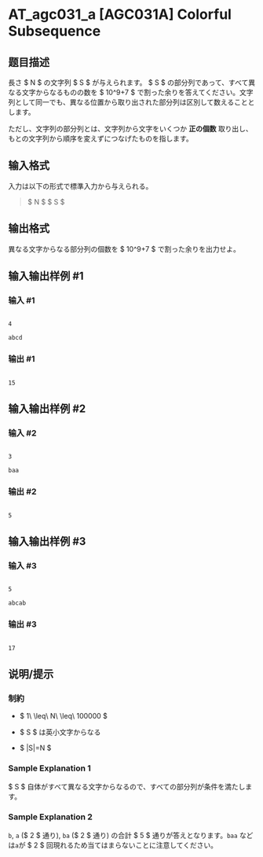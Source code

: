# AT_agc031_a [AGC031A] Colorful Subsequence

## 题目描述

[problemUrl]: https://atcoder.jp/contests/agc031/tasks/agc031_a

長さ $ N $ の文字列 $ S $ が与えられます。 $ S $ の部分列であって、すべて異なる文字からなるものの数を $ 10^9+7 $ で割った余りを答えてください。文字列として同一でも、異なる位置から取り出された部分列は区別して数えることとします。

ただし、文字列の部分列とは、文字列から文字をいくつか **正の個数** 取り出し、もとの文字列から順序を変えずにつなげたものを指します。

## 输入格式

入力は以下の形式で標準入力から与えられる。

> $ N $ $ S $

## 输出格式

異なる文字からなる部分列の個数を $ 10^9+7 $ で割った余りを出力せよ。

## 输入输出样例 #1

### 输入 #1

```
4
abcd
```

### 输出 #1

```
15
```

## 输入输出样例 #2

### 输入 #2

```
3
baa
```

### 输出 #2

```
5
```

## 输入输出样例 #3

### 输入 #3

```
5
abcab
```

### 输出 #3

```
17
```

## 说明/提示

### 制約

- $ 1\ \leq\ N\ \leq\ 100000 $
- $ S $ は英小文字からなる
- $ |S|=N $

### Sample Explanation 1

$ S $ 自体がすべて異なる文字からなるので、すべての部分列が条件を満たします。

### Sample Explanation 2

`b`, `a` ($ 2 $ 通り), `ba` ($ 2 $ 通り) の合計 $ 5 $ 通りが答えとなります。`baa` などは`a`が $ 2 $ 回現れるため当てはまらないことに注意してください。